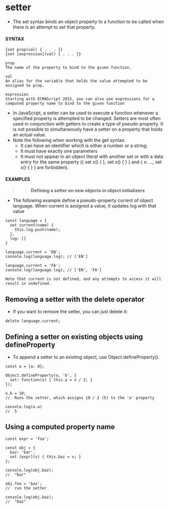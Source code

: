 # setter

- The set syntax binds an object property to a function to be called when there is an attempt to set that property.

#### **SYNTAX**

```
{set prop(val) { . . . }}
{set [expression](val) { . . . }}

prop
The name of the property to bind to the given function.

val
An alias for the variable that holds the value attempted to be assigned to prop.

expression
Starting with ECMAScript 2015, you can also use expressions for a computed property name to bind to the given function
```

- In JavaScript, a setter can be used to execute a function whenever a specified property is attempted to be changed. Setters are most often used in conjunction with getters to create a type of pseudo-property. It is not possible to simultaneously have a setter on a property that holds an actual value.
- Note the following when working with the get syntax:
  - It can have an identifier which is either a number or a string;
  - It must have exactly one parameters
  - It must not appear in an object literal with another set or with a data entry for the same property ({ set x() { }, set x() { } } and { x: ..., set x() { } } are forbidden).

#### **EXAMPLES**

> > **Defining a setter on new objects in object initializers**

- The following example define a pseudo-property current of object language. When current is assigned a value, it updates log with that value

```
const language = {
  set current(name) {
    this.log.push(name);
  },
  log: []
}

language.current = 'EN';
console.log(language.log); // ['EN']

language.current = 'FA';
console.log(language.log); // ['EN', 'FA']

Note that current is not defined, and any attempts to access it will result in undefined.
```

## Removing a setter with the delete operator

- If you want to remove the setter, you can just delete it:

```
delete language.current;
```

## Defining a setter on existing objects using defineProperty

- To append a setter to an existing object, use Object.defineProperty().

```
const o = {a: 0};

Object.defineProperty(o, 'b', {
  set: function(x) { this.a = x / 2; }
});

o.b = 10;
//  Runs the setter, which assigns 10 / 2 (5) to the 'a' property

console.log(o.a)
//  5
```

## Using a computed property name

```
const expr = 'foo';

const obj = {
  baz: 'bar',
  set [expr](v) { this.baz = v; }
};

console.log(obj.baz);
//  "bar"

obj.foo = 'baz';
//  run the setter

console.log(obj.baz);
//  "baz"
```
